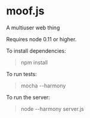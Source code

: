 moof.js
=======

A multiuser web thing

Requires node 0.11 or higher.

To install dependencies:

> npm install

To run tests:

> mocha --harmony

To run the server:

> node --harmony server.js

